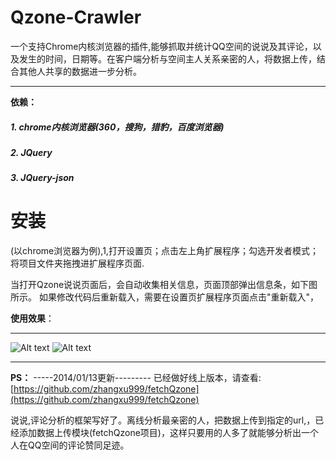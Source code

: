 
Qzone-Crawler
=============

一个支持Chrome内核浏览器的插件,能够抓取并统计QQ空间的说说及其评论，以及发生的时间，日期等。在客户端分析与空间主人关系亲密的人，将数据上传，结合其他人共享的数据进一步分析。

---------------------------------------------

**依赖：**
##### 1. chrome内核浏览器(360，搜狗，猎豹，百度浏览器)
##### 2. JQuery
##### 3. JQuery-json

**安装**
==================
(以chrome浏览器为例),1,打开设置页；点击左上角扩展程序；勾选开发者模式；将项目文件夹拖拽进扩展程序页面.

当打开Qzone说说页面后，会自动收集相关信息，页面顶部弹出信息条，如下图所示。
如果修改代码后重新载入，需要在设置页扩展程序页面点击"重新载入"，


**使用效果**：

-----------------------------------------
![Alt text](http://ncwugirl.qiniudn.com/qzone-crawl1.png)
![Alt text](http://ncwugirl.qiniudn.com/qzone-crawl2.png)


------------------------------------------
**PS：**
-----2014/01/13更新---------
已经做好线上版本，请查看:[https://github.com/zhangxu999/fetchQzone](https://github.com/zhangxu999/fetchQzone)

说说,评论分析的框架写好了。离线分析最亲密的人，把数据上传到指定的url,，已经添加数据上传模块(fetchQzone项目)，这样只要用的人多了就能够分析出一个人在QQ空间的评论赞同足迹。

